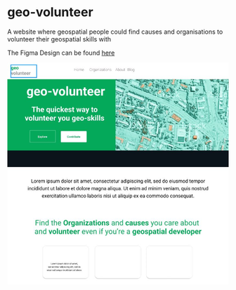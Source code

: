 # geo-volunteer
A website where geospatial people could find causes and organisations to volunteer their geospatial skills with

The Figma Design can be found [here](https://www.figma.com/file/p3m0RuxVrE2nxoeqf35KxJ/Geo-Volunteer?node-id=0%3A1)

![Design](/geo-volunteer/design/figma_design.jpg)
